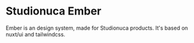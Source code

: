 # Studionuca Ember

Ember is an design system, made for Studionuca products. It's based on nuxt/ui and tailwindcss.